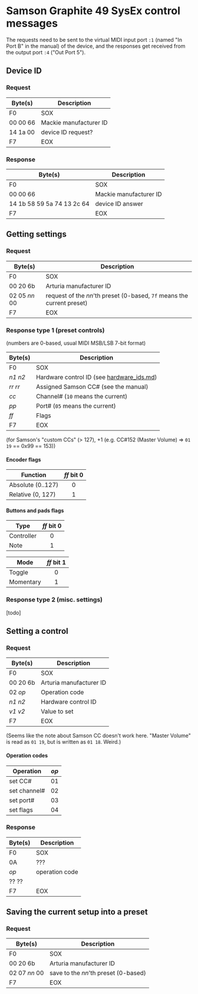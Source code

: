 # Samson Graphite 49 SysEx control messages

The requests need to be sent to the virtual MIDI input port `:1` (named "In Port B" in the manual) of the device,
and the responses get received from the output port `:4` ("Out Port 5").

## Device ID

### Request

| Byte(s)  | Description            |
|----------|------------------------|
| F0       | SOX                    |
| 00 00 66 | Mackie manufacturer ID |
| 14 1a 00 | device ID request?     |
| F7       | EOX                    |

### Response

| Byte(s)                    | Description            |
|----------------------------|------------------------|
| F0                         | SOX                    |
| 00 00 66                   | Mackie manufacturer ID |
| 14 1b 58 59 5a 74 13 2c 64 | device ID answer       |
| F7                         | EOX                    |

## Getting settings

### Request

| Byte(s)       | Description                                                            |
|---------------|------------------------------------------------------------------------|
| F0            | SOX                                                                    |
| 00 20 6b      | Arturia manufacturer ID                                                |
| 02 05 *nn* 00 | request of the *nn*'th preset (0-based, `7f` means the current preset) |
| F7            | EOX                                                                    |

### Response type 1 (preset controls)

(numbers are 0-based, usual MIDI MSB/LSB 7-bit format)

| Byte(s)   | Description                               |
|-----------|-------------------------------------------|
| F0        | SOX                                       |
| *n1* *n2* | Hardware control ID (see [hardware_ids.md](hardware_ids.md)) |
| *rr* *rr* | Assigned Samson CC# (see the manual)      |
| *cc*      | Channel# (`10` means the current)         |
| *pp*      | Port# (`05` means the current)            |
| *ff*      | Flags                                     |
| F7        | EOX                                       |

(for Samson's "custom CCs" (> 127), +1 (e.g. CC#152 (Master Volume) => `01 19` == 0x99 == 153))

#### Encoder flags

| Function          | *ff* bit 0 |
|-------------------|:----------:|
| Absolute (0..127) |      0     |
| Relative (0, 127) |      1     |

#### Buttons and pads flags

| Type       | *ff* bit 0 |
|------------|:----------:|
| Controller |      0     |
| Note       |      1     |

| Mode       | *ff* bit 1 |
|------------|:----------:|
| Toggle     |      0     |
| Momentary  |      1     |

### Response type 2 (misc. settings)

[todo]

## Setting a control

### Request

| Byte(s)       | Description             |
|---------------|-------------------------|
| F0            | SOX                     |
| 00 20 6b      | Arturia manufacturer ID |
| 02 *op*       | Operation code          |
| *n1* *n2*     | Hardware control ID     |
| *v1* *v2*     | Value to set            |
| F7            | EOX                     |

(Seems like the note about Samson CC doesn't work here. "Master Volume" is read as `01 19`, but is written as `01 18`. Weird.)

#### Operation codes

| Operation    | *op* |
|--------------|:----:|
| set CC#      |  01  |
| set channel# |  02  |
| set port#    |  03  |
| set flags    |  04  |

### Response

| Byte(s) | Description    |
|---------|----------------|
| F0      | SOX            |
| 0A      | ???            |
| *op*    | operation code |
| ?? ??   |                |
| F7      | EOX            |

## Saving the current setup into a preset

### Request

| Byte(s)       | Description                          |
|---------------|--------------------------------------|
| F0            | SOX                                  |
| 00 20 6b      | Arturia manufacturer ID              |
| 02 07 *nn* 00 | save to the *nn*'th preset (0-based) |
| F7            | EOX                                  |

